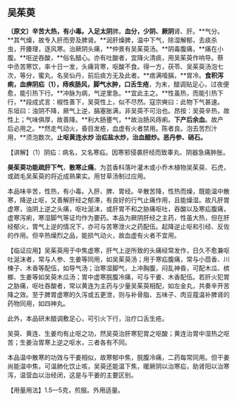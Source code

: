 ## **吴茱萸**

**〔原文〕辛苦大热，有小毒。入足太阴**脾。**血分，少阴、厥阴**肾、肝。**气分。**其气燥，故专入肝而旁及脾肾。**润肝燥脾，温中下气，除湿解郁，去痰杀虫，开腠理，逐风寒。治厥阴头痛，**仲景有吴茱萸汤。**阴毒腹痛，**痛在小腹。**呕逆吞酸，**俗名醋心。亦有吐酸者，宜降火清痰，用吴茱萸作响导。蔡中丞苦寒饮，率十日一发，头痛背寒，呕酸不食。得一方，茯苓、吴茱萸汤泡七次，等分，蜜丸，名吴仙丹，前后痰方无及此者。**痞满噎膈，**胃冷。**食积泻痢，血痹阴疝（1），痔疾肠风，脚气水肿，口舌生疮**，为末，醋调贴足心，过夜便愈，能引热下行。**冲脉为病，气逆里急。**宜此主之。**性虽热，而能引热下行，**段成式言：椒性善下，吴萸性上，似不尽然。寇宗奭曰：此物下气甚速。东垣曰：浊阴不降，厥气上逆，膈塞胀满，非吴萸不可治也。昂按：吴萸辛热，故性上；气味俱厚，故善降。**利大肠壅气，**故治肠风痔痢。**下产后余血**。故产后必用之。**然走气动火，昏目发疮，血虚有火者禁用。陈者良。泡去苦烈汁用，**须泡数次。**止呕黄连水炒  治疝盐水炒，治血醋炒。恶丹参、硝石。**

【讲解】（1）阴疝：病名，又名寒疝。因寒邪侵袭肝经而致睾丸、阴器急痛肿胀。

**昊茱萸功能疏肝下气**，**散寒止痛**。为芸香科落叶灌木或小乔木植物吴茱萸、石虎，或疏毛吴茱萸的将近成熟果实。用甘草汤制过应用。

本品味辛苦，性热，有小毒。入肝、脾、胃经。辛散苦降，性热而燥，既能温中散寒，降逆止呕，又善解肝经之郁滞，有良好的行气止痛作用，且能燥湿。故凡肝胃虚寒，浊阴上逆之头痛，呕吐涎沫，或肝胃不和之胁痛呕吐，吞酸以及寒疝腹痛，虚寒泻痢，寒湿脚气等证均作为要药。本品为厥阴肝经之主药，性虽大热，但在肝经郁火，胃气上逆的情况下，亦可与苦寒泄火之药配伍。起降逆止呕和引经、反佐的作用。但辛热燥烈之品，能损气动火，故血虚有火者不宜用。

【临证应用】吴茱萸用于中焦虚寒，肝气上逆所致的头痛经常发作，日久不愈兼呕吐涎沫者，常与人参、生姜等同用，如吴茱萸汤；用于寒疝腹痛，常与小茴香、川楝子、木香等配伍，如导气汤；治寒湿脚气，上冲胸腹，闷乱神昏，可配木瓜、槟榔、生姜等如吴萸木瓜汤；胃中虚寒脘腹冷痛，可与干姜、木香配伍。若肝火犯胃之胁痛，呕吐吞酸者，常以黄连为主药与少量吴茱萸相配，如左金丸，共奏辛开苦降之效。至于脾胃虚寒的久泻或五更泄，则与补骨脂、五味子、肉豆蔻温补脾肾的药物同用，如四神丸。

此外，本品研末醋调敷足心，可引火下行，治疗口舌生疮。

吴萸、黄连、生姜均有止呕之功，然吴萸治肝寒犯胃之呕酸；黄连治胃中湿热之呕苦；生姜治胃寒上逆之呕水，三者各有不同。

本品温中散寒的功效与干姜相似，故寒郁中焦，脘腹冷痛，二药每常同用。但干姜尚能温中焦，可温肺化饮止咳，吴萸还能温下焦，暖厥阴以治寒疝，助肾阳以治寒泻，温营血以治经闭，这是与干姜的主要区别。

【用量用法】1.5—5克，煎服。外用适量。
